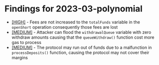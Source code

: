# Findings for 2023-03-polynomial 

- [[HIGH]]([HIGH]-1630553436/README.md) - Fees are not increased to the ```totalFunds``` variable in the ```openShort``` operation consequently those fees are lost
- [[MEDIUM]]([MEDIUM]-1632116863/README.md) - Attacker can flood the ```withdrawalQueue``` variable with zero withdraw amounts causing that the ```queueWithdraw()``` function cost more gas to process
- [[MEDIUM]]([MEDIUM]-1630623024/README.md) - The protocol may run out of funds due to a malfunction in ```processDeposits()``` function, causing the protocol may not cover their margins
